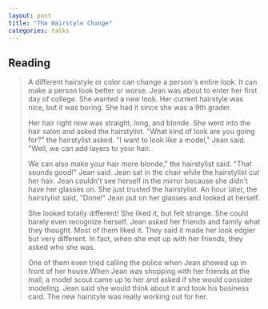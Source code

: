 ```yaml
---
layout: post
title: "The Hairstyle Change"
categories: talks
---
```


## Reading 

> A different hairstyle or color can change a person's entire look. It can make a person look better or worse. Jean was about to enter her first day of college. She wanted a new look. Her current hairstyle was nice, but it was boring. She had it since she was a 9th grader.
> 
> Her hair right now was straight, long, and blonde. She went into the hair salon and asked the hairstylist. "What kind of look are you going for?" the hairstylist asked. "I want to look like a model," Jean said. "Well, we can add layers to your hair. 
> 
> We can also make your hair more blonde," the hairstylist said. "That sounds good!" Jean said. Jean sat in the chair while the hairstylist cut her hair. Jean couldn't see herself in the mirror because she didn't have her glasses on. She just trusted the hairstylist. An hour later, the hairstylist said, "Done!" Jean put on her glasses and looked at herself. 
> 
> She looked totally different! She liked it, but felt strange. She could barely even recognize herself. Jean asked her friends and family what they thought. Most of them liked it. They said it made her look edgier but very different. In fact, when she met up with her friends, they asked who she was. 
> 
> One of them even tried calling the police when Jean showed up in front of her house.When Jean was shopping with her friends at the mall, a model scout came up to her and asked if she would consider modeling. Jean said she would think about it and took his business card. The new hairstyle was really working out for her.